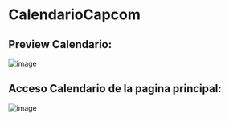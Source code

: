 # CalendarioCapcom

## Preview Calendario:
 ![image](https://github.com/EdgarFenollar/CalendarioCapcom/assets/147927974/17f7d7ee-8b83-4de2-8165-10bd5cb012db)


## Acceso Calendario de la pagina principal:
![image](https://github.com/EdgarFenollar/CalendarioCapcom/assets/147927974/76092db3-5ee0-471a-bfc7-b418ea9884da)


